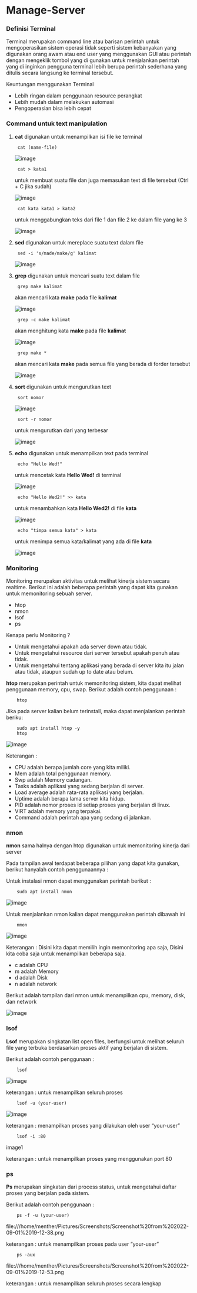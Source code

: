 # Manage-Server

### Definisi Terminal

Terminal merupakan command line atau barisan perintah untuk mengoperasikan sistem operasi tidak seperti sistem kebanyakan yang digunakan orang awam atau end user yang menggunakan GUI atau perintah dengan mengeklik tombol yang di gunakan untuk menjalankan perintah yang di inginkan pengguna terminal lebih berupa perintah sederhana yang ditulis secara langsung ke terminal tersebut.

Keuntungan menggunakan Terminal

- Lebih ringan dalam penggunaan resource perangkat
- Lebih mudah dalam melakukan automasi
- Pengoperasian bisa lebih cepat

### Command untuk text manipulation

1. __cat__ digunakan untuk menampilkan isi file ke terminal

        cat (name-file)

      ![image](https://user-images.githubusercontent.com/40049149/187897542-3973d1c1-0aec-402f-bb19-ff01e377372c.png)
      
        cat > kata1

      untuk membuat suatu file dan juga memasukan text di file tersebut (Ctrl + C jika sudah)
      
      ![image](https://user-images.githubusercontent.com/40049149/187905757-ba7b3ee8-c75e-4907-aa8c-752b704c2cbf.png)
      
        cat kata kata1 > kata2
        
      untuk menggabungkan teks dari file 1 dan file 2 ke dalam file yang ke 3
      
      ![image](https://user-images.githubusercontent.com/40049149/187906698-8cbe94a5-69da-4121-b3e9-2bc7f79eccca.png)
      
      

2. __sed__ digunakan untuk mereplace suatu text dalam file

        sed -i 's/made/make/g' kalimat

      ![image](https://user-images.githubusercontent.com/40049149/187898054-eaebda23-c214-415e-b3df-eb0483f94630.png)

3. __grep__ digunakan untuk mencari suatu text dalam file

        grep make kalimat
        
      akan mencari kata __make__ pada file __kalimat__

      ![image](https://user-images.githubusercontent.com/40049149/187898414-5157294e-8d68-4751-a65a-62d080fb65f2.png)

        grep -c make kalimat
        
      akan menghitung kata __make__ pada file __kalimat__

      ![image](https://user-images.githubusercontent.com/40049149/187900968-9f4fd45b-5102-45d7-801b-ec114e00aa93.png)

        grep make *

      akan mencari kata __make__ pada semua file yang berada di forder tersebut

      ![image](https://user-images.githubusercontent.com/40049149/187901676-60f8a5c5-3c51-4019-b5bc-b8e5e3c8dea0.png)

4. __sort__ digunakan untuk mengurutkan text

        sort nomor

      ![image](https://user-images.githubusercontent.com/40049149/187901973-e138fe91-b894-421b-9676-cc41fcf80d1e.png)

        sort -r nomor
      
      untuk mengurutkan dari yang terbesar
      
      ![image](https://user-images.githubusercontent.com/40049149/187902082-716dbed1-5adf-4f0f-9623-fce7a2acfaf1.png)

5. __echo__ digunakan untuk menampilkan text pada terminal

        echo "Hello Wed!"

      untuk mencetak kata __Hello Wed!__ di terminal
      
      ![image](https://user-images.githubusercontent.com/40049149/187903939-37c2474d-b75d-4a6a-a236-3b520f180a4d.png)

        echo "Hello Wed2!" >> kata

      untuk menambahkan kata __Hello Wed2!__ di file __kata__
      
      ![image](https://user-images.githubusercontent.com/40049149/187904258-4f90f40b-0a01-49b3-900f-3cbecc23e8b4.png)

        echo "timpa semua kata" > kata
        
      untuk menimpa semua kata/kalimat yang ada di file __kata__
      
      ![image](https://user-images.githubusercontent.com/40049149/187904496-66a02853-b07a-4fa4-bc26-846c5bb27ba4.png)


### Monitoring

Monitoring merupakan aktivitas untuk melihat kinerja sistem secara realtime. Berikut ini adalah beberapa perintah yang dapat kita gunakan untuk memonitoring sebuah server.

- htop
- nmon
- lsof
- ps

Kenapa perlu Monitoring ?​

- Untuk mengetahui apakah ada server down atau tidak.
- Untuk mengetahui resource dari server tersebut apakah penuh atau tidak.
- Untuk mengetahui tentang aplikasi yang berada di server kita itu jalan atau tidak, ataupun sudah up to date atau belum.



__htop__ merupakan perintah untuk memonitoring sistem, kita dapat melihat penggunaan memory, cpu, swap. Berikut adalah contoh penggunaan :

        htop
        
Jika pada server kalian belum terinstall, maka dapat menjalankan perintah beriku:

        sudo apt install htop -y
        htop
        
![image](https://user-images.githubusercontent.com/40049149/187908892-3ec5a8d3-c5b0-4d76-b71f-e6daf3f08b25.png)

Keterangan :

- CPU adalah berapa jumlah core yang kita miliki.
- Mem adalah total penggunaan memory.
- Swp adalah Memory cadangan.
- Tasks adalah aplikasi yang sedang berjalan di server.
- Load average adalah rata-rata aplikasi yang berjalan.
- Uptime adalah berapa lama server kita hidup.
- PID adalah nomor proses id setiap proses yang berjalan di linux.
- VIRT adalah memory yang terpakai.
- Command adalah perintah apa yang sedang di jalankan.


### nmon

__nmon__ sama halnya dengan htop digunakan untuk memonitoring kinerja dari server

Pada tampilan awal terdapat beberapa pilihan yang dapat kita gunakan, berikut hanyalah contoh penggunaannya :

Untuk instalasi nmon dapat menggunakan perintah berikut :

        sudo apt install nmon

![image](https://user-images.githubusercontent.com/40049149/187909328-f7cb7083-8354-46f9-96ed-399b1f2ebcfe.png)

Untuk menjalankan nmon kalian dapat menggunakan perintah dibawah ini

        nmon

![image](https://user-images.githubusercontent.com/40049149/187909380-32494949-1175-43c1-a1da-cf069ba33dbd.png)

Keterangan : Disini kita dapat memilih ingin memonitoring apa saja, Disini kita coba saja untuk menampilkan beberapa saja.

- c adalah CPU
- m adalah Memory
- d adalah Disk
- n adalah network

Berikut adalah tampilan dari nmon untuk menampilkan cpu, memory, disk, dan network

![image](https://user-images.githubusercontent.com/40049149/187909725-0d54874f-1676-48f8-9da6-4b90f0459a23.png)


### lsof​

__Lsof__ merupakan singkatan list open files, berfungsi untuk melihat seluruh file yang terbuka berdasarkan proses aktif yang berjalan di sistem.

Berikut adalah contoh penggunaan :

        lsof

![image](https://user-images.githubusercontent.com/40049149/187910128-6c2bea6f-5edb-4d10-95a6-b6e4dfe8b5f9.png)

keterangan : untuk menampilkan seluruh proses

        lsof -u (your-user)

![image](https://user-images.githubusercontent.com/40049149/187910183-24737bd5-102e-4c8b-8eac-e02383c8014d.png)

keterangan : menampilkan proses yang dilakukan oleh user “your-user”

        lsof -i :80

image1

keterangan : untuk menampilkan proses yang menggunakan port 80

### ps​

__Ps__ merupakan singkatan dari process status, untuk mengetahui daftar proses yang berjalan pada sistem.

Berikut adalah contoh penggunaan :

        ps -f -u (your-user)
        
 file:///home/menther/Pictures/Screenshots/Screenshot%20from%202022-09-01%2019-12-38.png

keterangan : untuk menampilkan proses pada user “your-user”

        ps -aux

 file:///home/menther/Pictures/Screenshots/Screenshot%20from%202022-09-01%2019-12-53.png

keterangan : untuk menampilkan seluruh proses secara lengkap










